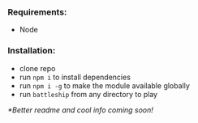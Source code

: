 ### Requirements:
- Node

### Installation:
- clone repo
- run `npm i` to install dependencies
- run `npm i -g` to make the module available globally
- run `battleship` from any directory to play

_\*Better readme and cool info coming soon!_
